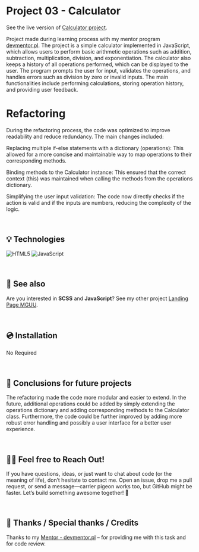 # Project 03 - Calculator 

See the live version of [Calculator project](https://code-mike-code.github.io/task-js-basics/).

Project made during learning process with my mentor program [devmentor.pl](https://devmentor.pl/). The project is a simple calculator implemented in JavaScript, which allows users to perform basic arithmetic operations such as addition, subtraction, multiplication, division, and exponentiation. The calculator also keeps a history of all operations performed, which can be displayed to the user. The program prompts the user for input, validates the operations, and handles errors such as division by zero or invalid inputs. The main functionalities include performing calculations, storing operation history, and providing user feedback.


# Refactoring
During the refactoring process, the code was optimized to improve readability and reduce redundancy. 
The main changes included:

Replacing multiple if-else statements with a dictionary (operations): This allowed for a more concise and maintainable way to map operations to their corresponding methods.

Binding methods to the Calculator instance: This ensured that the correct context (this) was maintained when calling the methods from the operations dictionary.

Simplifying the user input validation: The code now directly checks if the action is valid and if the inputs are numbers, reducing the complexity of the logic.


&nbsp;
 
## 💡 Technologies
![HTML5](https://img.shields.io/badge/html5-%23E34F26.svg?style=for-the-badge&logo=html5&logoColor=white)
![JavaScript](https://img.shields.io/badge/JavaScript-grey?style=for-the-badge&logo=javascript)


&nbsp;
 
## 🔗 See also

Are you interested in **SCSS** and **JavaScript**? See my other project [Landing Page MGUU](https://code-mike-code.github.io/landing_page_project/).

&nbsp;
 
## 💿 Installation

No Required


&nbsp;

## 💭 Conclusions for future projects

The refactoring made the code more modular and easier to extend. In the future, additional operations could be added by simply extending the operations dictionary and adding corresponding methods to the Calculator class. Furthermore, the code could be further improved by adding more robust error handling and possibly a user interface for a better user experience.


&nbsp;

## 🙋‍♂️ Feel free to Reach Out!
If you have questions, ideas, or just want to chat about code (or the meaning of life), don’t hesitate to contact me. Open an issue, drop me a pull request, or send a message—carrier pigeon works too, but GitHub might be faster. Let’s build something awesome together! 🚀


&nbsp;

## 👏 Thanks / Special thanks / Credits
Thanks to my [Mentor - devmentor.pl](https://devmentor.pl/) – for providing me with this task and for code review.

